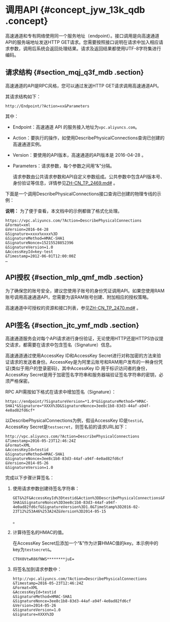 # 调用API {#concept_jyw_13k_qdb .concept}

高速通道和专有网络使用同一个服务地址（endpoint）。接口调用是向高速通道API的服务端地址发送HTTP GET请求。您需要按照接口说明在请求中加入相应请求参数，调用后系统会返回处理结果。请求及返回结果都使用UTF-8字符集进行编码。

## 请求结构 {#section_mqj_q3f_mdb .section}

高速通道的API是RPC风格，您可以通过发送HTTP GET请求调用高速通道API。

其请求结构如下：

```
http://Endpoint/?Action=xx&Parameters
```

其中：

-   Endpoint：高速通道 API 的服务接入地址为`vpc.aliyuncs.com`。
-   Action：要执行的操作，如使用DescribePhysicalConnections查询已创建的高速通道实例。
-   Version：要使用的API版本，高速通道的API版本是 2016-04-28 。
-   Parameters：请求参数，每个参数之间用“&”分隔。

    请求参数由公共请求参数和API自定义参数组成。公共参数中包含API版本号、身份验证等信息，详情参见[ZH-CN\_TP\_2469.md\#](cn.zh-CN/API参考/公共参数.md#) 。


下面是一个调用DescribePhysicalConnections接口查询已创建的物理专线的示例：

**说明：** 为了便于查看，本文档中的示例都做了格式化处理。

```
https://vpc.aliyuncs.com/?Action=DescribePhysicalConnections
&Format=xml
&Version=2016-04-28
&Signature=xxxx%xxxx%3D
&SignatureMethod=HMAC-SHA1
&SignatureNonce=15215528852396
&SignatureVersion=1.0
&AccessKeyId=key-test
&Timestamp=2012-06-01T12:00:00Z
…
```

## API授权 {#section_mlp_qmf_mdb .section}

为了确保您的账号安全，建议您使用子账号的身份凭证调用API。如果您使用RAM账号调用高速通道API，您需要为该RAM账号创建、附加相应的授权策略。

高速通道中可授权的资源和接口列表，参见[ZH-CN\_TP\_2470.md\#](cn.zh-CN/API参考/RAM鉴权.md#) 。

## API签名 {#section_jtc_ymf_mdb .section}

高速通道服务会对每个API请求进行身份验证，无论使用HTTP还是HTTPS协议提交请求，都需要在请求中包含签名（Signature）信息。

高速通道通过使用AccessKey ID和AccessKey Secret进行对称加密的方法来验证请求的发送者身份。AccessKey是为阿里云账号和RAM用户发布的一种身份凭证\(类似于用户的登录密码\)，其中AccessKey ID 用于标识访问者的身份，AccessKey Secret是用于加密签名字符串和服务器端验证签名字符串的密钥，必须严格保密。

RPC API需按如下格式在请求中增加签名（Signature）：

`https://endpoint/?SignatureVersion=*1.0*&SignatureMethod=*HMAC-SHA1*&Signature=*XXXX%3D&SignatureNonce=3ee8c1b8-83d3-44af-a94f-4e0ad82fd6cf*`

以DescribePhysicalConnections为例，假设AccessKey ID是`testid`， AccessKey Secret是`testsecret`，则签名前的请求URL如下：

```
http://vpc.aliyuncs.com/?Action=DescribePhysicalConnections
&Timestamp=2016-05-23T12:46:24Z
&Format=XML
&AccessKeyId=testid
&SignatureMethod=HMAC-SHA1
&SignatureNonce=3ee8c1b8-83d3-44af-a94f-4e0ad82fd6cf
&Version=2014-05-26
&SignatureVersion=1.0
```

完成以下步骤计算签名：

1.  使用请求参数创建待签名字符串：

    ```
    GET&%2F&AccessKeyId%3Dtestid&Action%3DDescribePhysicalConnections&Format%3DXML&SignatureMethod%3DHMAC-SHA1&SignatureNonce%3D3ee8c1b8-83d3-44af-a94f-4e0ad82fd6cf&SignatureVersion%3D1.0&TimeStamp%3D2016-02-23T12%253A46%253A24Z&Version%3D2014-05-15
    ```

    。

2.  计算待签名的HMAC的值。

    在AccessKey Secret后添加一个“&”作为计算HMAC值的key。本示例中的key为`testsecret&`。

    ```
    CT9X0VtwR86fNWS********juE=
    ```

3.  将签名加到请求参数中：

    ```
    http://vpc.aliyuncs.com/?Action=DescribePhysicalConnections
    &Timestamp=2016-05-23T12:46:24Z
    &Format=XML
    &AccessKeyId=testid
    &SignatureMethod=HMAC-SHA1
    &SignatureNonce=3ee8c1b8-83d3-44af-a94f-4e0ad82fd6cf
    &Version=2014-05-26
    &SignatureVersion=1.0
    &Signature=XXXX%3D
    ```


